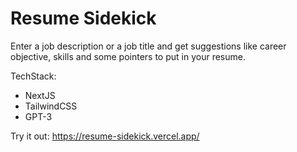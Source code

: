# Resume Sidekick

Enter a job description or a job title and get suggestions like career objective, skills and some pointers to put in your resume.

TechStack:

- NextJS
- TailwindCSS
- GPT-3

Try it out: https://resume-sidekick.vercel.app/